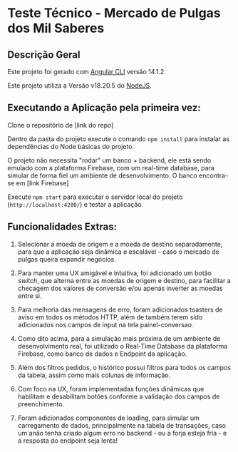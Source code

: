 # Teste Técnico - Mercado de Pulgas dos Mil Saberes

## Descrição Geral

Este projeto foi gerado com [Angular CLI](https://github.com/angular/angular-cli) versão 14.1.2.

Este projeto utiliza a Versão v18.20.5 do [NodeJS](https://nodejs.org/en).

## Executando a Aplicação pela primeira vez:

Clone o repositório de [link do repo]

Dentro da pasta do projeto execute o comando `npm install` para instalar as dependências do Node básicas do projeto.

O projeto não necessita "rodar" um banco + backend, ele está sendo emulado com a plataforma Firebase, com um real-time database, para simular de forma fiel um ambiente de desenvolvimento. O banco encontra-se em [link Firebase]

Execute `npm start` para executar o servidor local do projeto (`http://localhost:4200/`) e testar a aplicação.

## Funcionalidades Extras:

1. Selecionar a moeda de origem e a moeda de destino separadamente, para que a aplicação seja dinâmica e escalável - caso o mercado de pulgas queira expandir negócios.

2. Para manter uma UX amigável e intuitiva, foi adicionado um botão _switch_, que alterna entre as moedas de origem e destino, para facilitar a checagem dos valores de conversão e/ou apenas inverter as moedas entre si.

3. Para melhoria das mensagens de erro, foram adicionados toasters de aviso em todos os métodos HTTP, além de também terem sido adicionados nos campos de input na tela painel-conversao.

4. Como dito acima, para a simulação mais próxima de um ambiente de desenvolvimento real, foi utilizado o Real-Time Database da plataforma Firebase, como banco de dados e Endpoint da aplicação.

5. Além dos filtros pedidos, o histórico possui filtros para todos os campos da tabela, assim como mais colunas de informação.

6. Com foco na UX, foram implementadas funções dinâmicas que habilitam e desabilitam botões conforme a validação dos campos de preenchimento.

7. Foram adicionados componentes de loading, para simular um carregamento de dados, principalmente na tabela de transações, caso um anão tenha criado algum erro no backend - ou a forja esteja fria - e a resposta do endpoint seja lenta!
